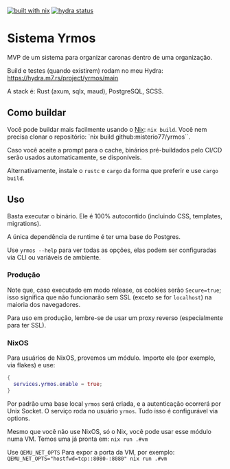 [![built with nix](https://img.shields.io/static/v1?logo=nixos&logoColor=white&label=&message=Built%20with%20Nix&color=41439a)](https://builtwithnix.org)
[![hydra status](https://img.shields.io/endpoint?url=https://hydra.m7.rs/job/yrmos/main/x86_64-linux.default/shield)](https://hydra.m7.rs/jobset/yrmos/main#tabs-jobs)

# Sistema Yrmos

MVP de um sistema para organizar caronas dentro de uma organização.

Build e testes (quando existirem) rodam no meu Hydra: https://hydra.m7.rs/project/yrmos/main

A stack é: Rust (axum, sqlx, maud), PostgreSQL, SCSS.

## Como buildar

Você pode buildar mais facilmente usando o [Nix](https://nixos.org): `nix
build`. Você nem precisa clonar o repositório: `nix build
github:misterio77/yrmos``.

Caso você aceite a prompt para o cache, binários pré-buildados pelo CI/CD serão
usados automaticamente, se disponíveis.

Alternativamente, instale o `rustc` e `cargo` da forma que preferir e use
`cargo build`.

## Uso

Basta executar o binário. Ele é 100% autocontido (incluindo CSS, templates,
migrations).

A única dependência de runtime é ter uma base do Postgres.

Use `yrmos --help` para ver todas as opções, elas podem ser configuradas via
CLI ou variáveis de ambiente.

### Produção

Note que, caso executado em modo release, os cookies serão `Secure=true`; isso
significa que não funcionarão sem SSL (exceto se for `localhost`) na maioria
dos navegadores.

Para uso em produção, lembre-se de usar um proxy reverso (especialmente para
ter SSL).

### NixOS

Para usuários de NixOS, provemos um módulo. Importe ele (por exemplo, via
flakes) e use:
```nix
{
  services.yrmos.enable = true;
}
```

Por padrão uma base local `yrmos` será criada, e a autenticação ocorrerá por
Unix Socket. O serviço roda no usuário `yrmos`. Tudo isso é configurável via
options.

Mesmo que você não use NixOS, só o Nix, você pode usar esse módulo numa VM.
Temos uma já pronta em: `nix run .#vm`

Use `QEMU_NET_OPTS` Para expor a porta da VM, por exemplo:
`QEMU_NET_OPTS="hostfwd=tcp::8080-:8080" nix run .#vm`
